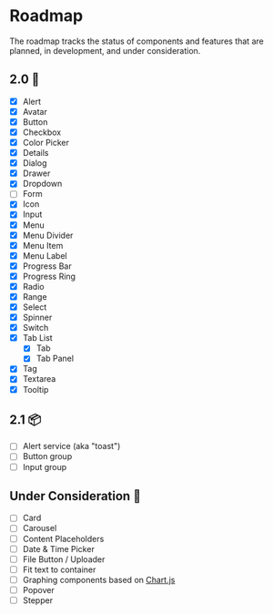 # Roadmap

The roadmap tracks the status of components and features that are planned, in development, and under consideration.

## 2.0 🚀

- [x] Alert
- [x] Avatar
- [x] Button
- [x] Checkbox
- [x] Color Picker
- [x] Details
- [x] Dialog
- [x] Drawer
- [x] Dropdown
- [ ] Form
- [x] Icon
- [x] Input
- [x] Menu
- [x] Menu Divider
- [x] Menu Item
- [x] Menu Label
- [x] Progress Bar
- [x] Progress Ring
- [x] Radio
- [x] Range
- [x] Select
- [x] Spinner
- [x] Switch
- [x] Tab List
  - [x] Tab
  - [x] Tab Panel
- [x] Tag
- [x] Textarea
- [x] Tooltip

## 2.1 📦

- [ ] Alert service (aka "toast")
- [ ] Button group
- [ ] Input group

## Under Consideration 🤔

- [ ] Card
- [ ] Carousel
- [ ] Content Placeholders
- [ ] Date & Time Picker
- [ ] File Button / Uploader
- [ ] Fit text to container
- [ ] Graphing components based on [Chart.js](https://www.chartjs.org/)
- [ ] Popover
- [ ] Stepper
